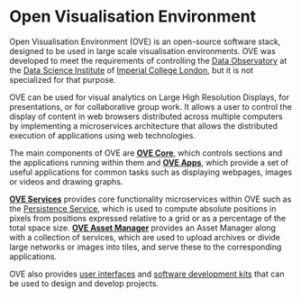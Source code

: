 # Open Visualisation Environment

Open Visualisation Environment (OVE) is an open-source software stack, designed to be used in large scale visualisation environments. OVE was developed to meet the requirements of controlling the [Data Observatory](https://www.imperial.ac.uk/data-science/data-observatory/) at the [Data Science Institute](https://www.imperial.ac.uk/data-science/) of [Imperial College London](https://www.imperial.ac.uk), but it is not specialized for that purpose.

OVE can be used for visual analytics on Large High Resolution Displays, for presentations, or for collaborative group work. It allows a user to control the display of content in web browsers distributed across multiple computers by implementing a microservices architecture that allows the distributed execution of applications using web technologies.

The main components of OVE are [**OVE Core**](https://github.com/ove/ove), which controls sections and the applications running within them and [**OVE Apps**](./ove-apps/README.html), which provide a set of useful applications for common tasks such as displaying webpages, images or videos and drawing graphs.

[**OVE Services**](./ove-services/README.html) provides core functionality microservices within OVE such as the [Persistence Service](./ove-services/packages/ove-service-persistence-inmemory/README.md), which is used to compute absolute positions in pixels from positions expressed relative to a grid or as a percentage of the total space size. [**OVE Asset Manager**](./ove-asset-manager/README.md) provides an Asset Manager along with a collection of services, which are used to upload archives or divide large networks or images into tiles, and serve these to the corresponding applications.

OVE also provides [user interfaces](https://github.com/ove/ove-ui) and [software development kits](https://github.com/ove/ove-sdks) that can be used to design and develop projects.

